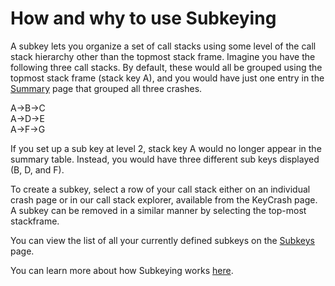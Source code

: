 # How and why to use Subkeying

A subkey lets you organize a set of call stacks using some level of the call stack hierarchy other than the topmost stack frame. Imagine you have the following three call stacks. By default, these would all be grouped using the topmost stack frame (stack key A), and you would have just one entry in the [Summary](https://app.bugsplat.com/v2/summary) page that grouped all three crashes.

A->B->C\
A->D->E\
A->F->G

If you set up a sub key at level 2, stack key A would no longer appear in the summary table. Instead, you would have three different sub keys displayed (B, D, and F).

To create a subkey, select a row of your call stack either on an individual crash page or in our call stack explorer, available from the KeyCrash page. A subkey can be removed in a similar manner by selecting the top-most stackframe.

You can view the list of all your currently defined subkeys on the [Subkeys](https://app.bugsplat.com/v2/subkeys/) page.

You can learn more about how Subkeying works [here](../../introduction/development/using-subkeying-to-find-difficult-crashes.md).
